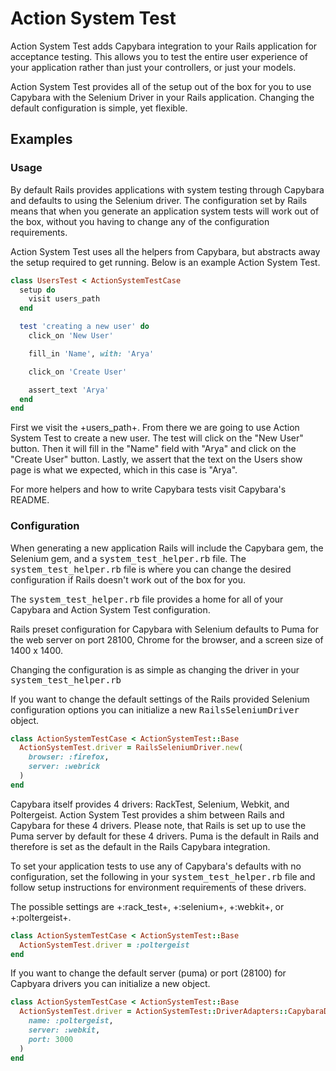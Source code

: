 # Action System Test

Action System Test adds Capybara integration to your Rails application for
acceptance testing. This allows you to test the entire user experience
of your application rather than just your controllers, or just your models.

Action System Test provides all of the setup out of the box for you to use
Capybara with the Selenium Driver in your Rails application. Changing the
default configuration is simple, yet flexible.

## Examples

### Usage

By default Rails provides applications with system testing through Capybara
and defaults to using the Selenium driver. The configuration set by Rails
means that when you generate an application system tests will work out of
the box, without you having to change any of the configuration requirements.

Action System Test uses all the helpers from Capybara, but abstracts away the
setup required to get running. Below is an example Action System Test.

```ruby
class UsersTest < ActionSystemTestCase
  setup do
    visit users_path
  end

  test 'creating a new user' do
    click_on 'New User'

    fill_in 'Name', with: 'Arya'

    click_on 'Create User'

    assert_text 'Arya'
  end
end
```

First we visit the +users_path+. From there we are going to use Action System
Test to create a new user. The test will click on the "New User" button. Then
it will fill in the "Name" field with "Arya" and click on the "Create User"
button. Lastly, we assert that the text on the Users show page is what we
expected, which in this case is "Arya".

For more helpers and how to write Capybara tests visit Capybara's README.

### Configuration

When generating a new application Rails will include the Capybara gem, the
Selenium gem, and a <tt>system_test_helper.rb</tt> file. The
<tt>system_test_helper.rb</tt> file is where you can change the desired
configuration if Rails doesn't work out of the box for you.

The <tt>system_test_helper.rb</tt> file provides a home for all of your Capybara
and Action System Test configuration.

Rails preset configuration for Capybara with Selenium defaults to Puma for
the web server on port 28100, Chrome for the browser, and a screen size of
1400 x 1400.

Changing the configuration is as simple as changing the driver in your
<tt>system_test_helper.rb</tt>

If you want to change the default settings of the Rails provided Selenium
configuration options you can initialize a new <tt>RailsSeleniumDriver</tt>
object.

```ruby
class ActionSystemTestCase < ActionSystemTest::Base
  ActionSystemTest.driver = RailsSeleniumDriver.new(
    browser: :firefox,
    server: :webrick
  )
end
```

Capybara itself provides 4 drivers: RackTest, Selenium, Webkit, and Poltergeist.
Action System Test provides a shim between Rails and Capybara for these 4 drivers.
Please note, that Rails is set up to use the Puma server by default for these
4 drivers. Puma is the default in Rails and therefore is set as the default in
the Rails Capybara integration.

To set your application tests to use any of Capybara's defaults with no configuration,
set the following in your <tt>system_test_helper.rb</tt> file and follow setup instructions
for environment requirements of these drivers.

The possible settings are +:rack_test+, +:selenium+, +:webkit+, or +:poltergeist+.

```ruby
class ActionSystemTestCase < ActionSystemTest::Base
  ActionSystemTest.driver = :poltergeist
end
```

If you want to change the default server (puma) or port (28100) for Capbyara drivers
you can initialize a new object.

```ruby
class ActionSystemTestCase < ActionSystemTest::Base
  ActionSystemTest.driver = ActionSystemTest::DriverAdapters::CapybaraDriver.new(
    name: :poltergeist,
    server: :webkit,
    port: 3000
  )
end
```
